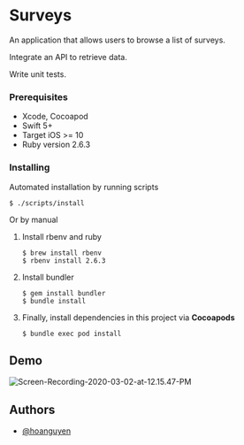 # Surveys
An application that allows users to browse a list of surveys.

Integrate an API to retrieve data.

Write unit tests.

### Prerequisites

- Xcode, Cocoapod
- Swift 5+
- Target iOS >= 10
- Ruby version 2.6.3

### Installing

Automated installation by running scripts

```shell
$ ./scripts/install
```

Or by manual

1. Install rbenv and ruby

   ```shell
   $ brew install rbenv
   $ rbenv install 2.6.3
   ```

   

2. Install bundler

   ```shell
   $ gem install bundler
   $ bundle install
   ```

   

3. Finally, install dependencies in this project via **Cocoapods**

   ```shell
   $ bundle exec pod install
   ```

   

## Demo

![Screen-Recording-2020-03-02-at-12.15.47-PM](/Users/macbook/Downloads/Surveys-CodeChallenge-master/images/Screen-Recording-2020-03-02-at-12.15.47-PM.gif)

## Authors

* [@hoanguyen](https://github.com/hoanguyen/)

